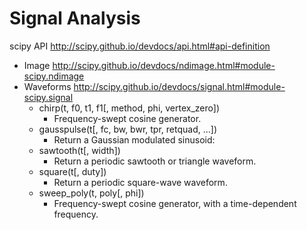 # Signal Analysis

scipy API <http://scipy.github.io/devdocs/api.html#api-definition>

- Image <http://scipy.github.io/devdocs/ndimage.html#module-scipy.ndimage>
- Waveforms <http://scipy.github.io/devdocs/signal.html#module-scipy.signal>
  - chirp(t, f0, t1, f1[, method, phi, vertex_zero])
    - Frequency-swept cosine generator.
  - gausspulse(t[, fc, bw, bwr, tpr, retquad, ...])
    - Return a Gaussian modulated sinusoid:
  - sawtooth(t[, width])
    - Return a periodic sawtooth or triangle waveform.
  - square(t[, duty])
    - Return a periodic square-wave waveform.
  - sweep_poly(t, poly[, phi])
    - Frequency-swept cosine generator, with a time-dependent frequency.
